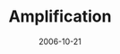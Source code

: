 ---
layout: message
category: message
series: "Freedom"
title: "Amplification"
date: 2006-10-21
message_id: 46
---